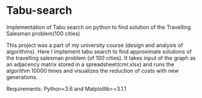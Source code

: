# Tabu-search
Implementation of Tabu search on python to find solution of the Travelling Salesman problem(100 cities)


This project was a part of my university course (design and analysis of algorithms). Here I implement tabu search to find approximate solutions of the travelling salesman problem (of 100 cities). It takes input of the graph as an adjacency matrix stored in a spreadsheet(cmr.xlsx) and runs the algorithm 10000 times and visualizes the reduction of costs with new generations.

Requirements: Python=3.6 and Matplotlib>=3.1.1
